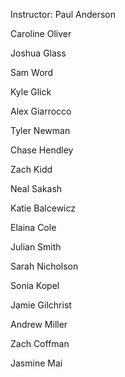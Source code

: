 Instructor: Paul Anderson

Caroline Oliver

Joshua Glass

Sam Word

Kyle Glick

Alex Giarrocco

Tyler Newman

Chase Hendley

Zach Kidd

Neal Sakash

Katie Balcewicz

Elaina Cole

Julian Smith

Sarah Nicholson

Sonia Kopel

Jamie Gilchrist

Andrew Miller

Zach Coffman

Jasmine Mai
